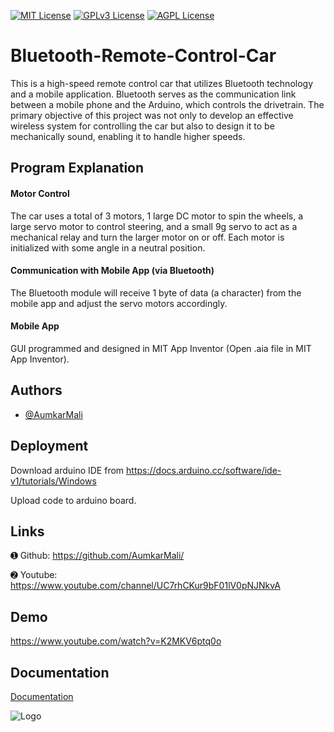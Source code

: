 


[![MIT License](https://img.shields.io/badge/License-MIT-green.svg)](https://choosealicense.com/licenses/mit/)
[![GPLv3 License](https://img.shields.io/badge/License-GPL%20v3-yellow.svg)](https://opensource.org/licenses/)
[![AGPL License](https://img.shields.io/badge/license-AGPL-blue.svg)](http://www.gnu.org/licenses/agpl-3.0)


# Bluetooth-Remote-Control-Car


This is a high-speed remote control car that utilizes Bluetooth technology and a mobile application. Bluetooth serves as the communication link between a mobile phone and the Arduino, which controls the drivetrain. The primary objective of this project was not only to develop an effective wireless system for controlling the car but also to design it to be mechanically sound, enabling it to handle higher speeds.

## Program Explanation

#### Motor Control
The car uses a total of 3 motors, 1 large DC motor to spin the wheels, a large servo motor to control steering, and a small 9g servo to act as a mechanical relay and turn the larger motor on or off. Each motor is initialized with some angle in a neutral position.

#### Communication with Mobile App (via Bluetooth)
The Bluetooth module will receive 1 byte of data (a character) from the mobile app and adjust the servo motors accordingly.

#### Mobile App
GUI programmed and designed in MIT App Inventor (Open .aia file in MIT App Inventor).


## Authors

- [@AumkarMali](https://www.github.com/AumkarMali)


## Deployment

Download arduino IDE from https://docs.arduino.cc/software/ide-v1/tutorials/Windows

Upload code to arduino board.
## Links

➊ Github: https://github.com/AumkarMali/

➋ Youtube: https://www.youtube.com/channel/UC7rhCKur9bF01lV0pNJNkvA
## Demo

https://www.youtube.com/watch?v=K2MKV6ptq0o


## Documentation

[Documentation](https://docs.arduino.cc)


![Logo](https://www.vectorlogo.zone/logos/arduino/arduino-ar21.png)

